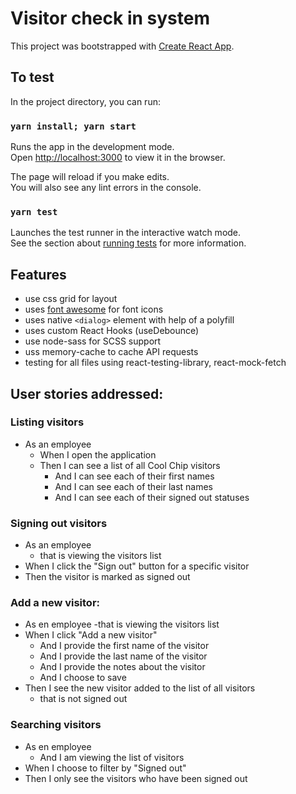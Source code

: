 # Visitor check in system
This project was bootstrapped with [Create React App](https://github.com/facebook/create-react-app).

## To test

In the project directory, you can run:

### `yarn install; yarn start`

Runs the app in the development mode.<br />
Open [http://localhost:3000](http://localhost:3000) to view it in the browser.

The page will reload if you make edits.<br />
You will also see any lint errors in the console.

### `yarn test`

Launches the test runner in the interactive watch mode.<br />
See the section about [running tests](https://facebook.github.io/create-react-app/docs/running-tests) for more information.

## Features
- use css grid for layout
- uses [font awesome](https://fontawesome.com/) for font icons
- uses native `<dialog>` element with help of a polyfill
- uses custom React Hooks (useDebounce)
- use node-sass for SCSS support
- uss memory-cache to cache API requests
- testing for all files using react-testing-library, react-mock-fetch


## User stories addressed:
### Listing visitors
- As an employee
    - When I open the application
    - Then I can see a list of all Cool Chip visitors
        - And I can see each of their first names
        - And I can see each of their last names
        - And I can see each of their signed out statuses    

### Signing out visitors
- As an employee
    - that is viewing the visitors list
- When I click the "Sign out" button for a specific visitor
- Then the visitor is marked as signed out
### Add a new visitor:
- As en employee
    -that is viewing the visitors list
- When I click "Add a new visitor"
    - And I provide the first name of the visitor
    - And I provide the last name of the visitor
    - And I provide the notes about the visitor
    - And I choose to save
- Then I see the new visitor added to the list of all visitors
    - that is not signed out
### Searching visitors
- As en employee
    - And I am viewing the list of visitors
- When I choose to filter by "Signed out"
- Then I only see the visitors who have been signed out
